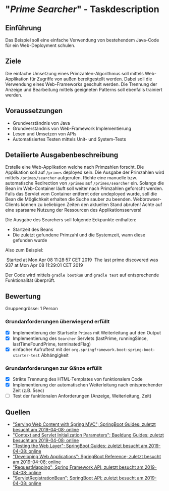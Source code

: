 # "*Prime Searcher*" - Taskdescription

## Einführung
Das Beispiel soll eine einfache Verwendung von bestehendem Java-Code für ein Web-Deployment schulen.

## Ziele
Die einfache Umsetzung eines Primzahlen-Algorithmus soll mittels Web-Applikation für Zugriffe von außen bereitgestellt werden. Dabei soll die Verwendung eines Web-Frameworks geschult werden. Die Trennung der Anzeige und Bearbeitung mittels geeigneten Patterns soll ebenfalls trainiert werden.

## Voraussetzungen
* Grundverständnis von Java
* Grundverständnis von Web-Framework Implementierung
* Lesen und Umsetzen von APIs
* Automatisiertes Testen mittels Unit- und System-Tests

## Detailierte Ausgabenbeschreibung
Erstelle eine Web-Applikation welche nach Primzahlen forscht. Die Applikation soll auf ``/primes`` deployed sein. Die Ausgabe der Primzahlen wird mittels ``/primes/searcher`` aufgerufen. Richte eine manuelle bzw. automatische Redirection von ``/primes`` auf ``/primes/searcher`` ein. Solange die Bean im Web-Container läuft soll weiter nach Primzahlen geforscht werden. Falls das Servlet vom Container entfernt oder undeployed wurde, soll die Bean die Möglichkeit erhalten die Suche sauber zu beenden. Webbrowser-Clients können zu beliebigen Zeiten den aktuellen Stand abrufen! Achte auf eine sparsame Nutzung der Ressourcen des Applikationsservers!

Die Ausgabe des Searchers soll folgende Eckpunkte enthalten:

* Startzeit des Beans
* Die zuletzt gefundene Primzahl und die Systemzeit, wann diese gefunden wurde

Also zum Beispiel:

​		Started at Mon Apr 08 11:28:57 CET 2019
​		The last prime discovered was 937 at Mon Apr 08 11:29:01 CET 2019


Der Code wird mittels ``gradle bootRun`` und ``gradle test`` auf entsprechende Funktionalität überprüft.

## Bewertung
Gruppengrösse: 1 Person
### Grundanforderungen **überwiegend erfüllt**
- [x] Implementierung der Startseite ``Primes`` mit Weiterleitung auf den Output
- [x] Implementierung des ``Searcher`` Servlets (lastPrime, runningSince, lastTimeFoundPrime, terminatedFlag)
- [x] einfacher Aufruftest mit der ``org.springframework.boot:spring-boot-starter-test`` Abhängigkeit

### Grundanforderungen **zur Gänze erfüllt**
- [x] Strikte Trennung des HTML-Templates von funktionalem Code
- [x] Implementierung der automatischen Weiterleitung nach entsprechender Zeit (z.B. 5sec)
- [ ] Test der funktionalen Anforderungen (Anzeige, Weiterleitung, Zeit)

## Quellen
* ["Serving Web Content with Spring MVC"; SpringBoot Guides; zuletzt besucht am 2019-04-08; online](https://spring.io/guides/gs/serving-web-content/)
* ["Context and Servlet Initialization Parameters"; Baeldung Guides; zuletzt besucht am 2019-04-08; online](https://www.baeldung.com/context-servlet-initialization-param)
* ["Testing the Web Layer"; SpringBoot Guides; zuletzt besucht am 2019-04-08; online](https://spring.io/guides/gs/testing-web/)
* ["Developing Web Applications"; SpringBoot Reference; zuletzt besucht am 2019-04-08; online](https://docs.spring.io/spring-boot/docs/current/reference/html/boot-features-developing-web-applications.html)
* ["RequestMapping"; Spring Framework API; zuletzt besucht am 2019-04-08; online](https://docs.spring.io/spring-framework/docs/current/javadoc-api/org/springframework/web/bind/annotation/RequestMapping.html)
* ["ServletRegistrationBean"; SpringBoot API; zuletzt besucht am 2019-04-08; online](https://docs.spring.io/spring-boot/docs/current/api/org/springframework/boot/web/servlet/ServletRegistrationBean.html)

